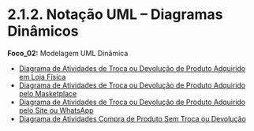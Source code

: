 # 2.1.2. Notação UML – Diagramas Dinâmicos

**Foco_02:** Modelagem UML Dinâmica

* [Diagrama de Atividades de Troca ou Devolução de Produto Adquirido em Loja Física](Modelagem/Artefatos/2.1.2.1.DiagramaAtividadesProdutoLojaFisica.md)
* [Diagrama de Atividades de Troca ou Devolução de Produto Adquirido pelo Masketplace](Modelagem/Artefatos/2.1.2.2.DiagramaAtividadesProdutoMarketplace.md)
* [Diagrama de Atividades de Troca ou Devolução de Produto Adquirido pelo Site ou WhatsApp](Modelagem/Artefatos/2.1.2.3.DiagramaAtividadesProdutoSiteWpp.md)
* [Diagrama de Atividades Compra de Produto Sem Troca ou Devolução](Modelagem/Artefatos/2.1.2.4.DiagramaAtividadesProdutoIntrocavel.md)
